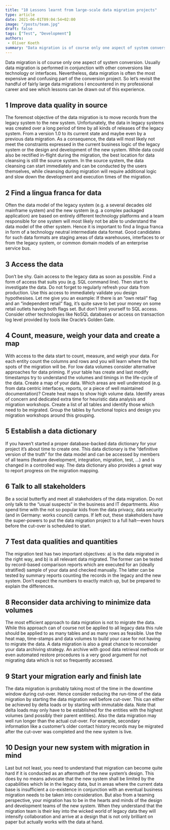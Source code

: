 ```yaml
---
title: "10 Lessons learnt from large-scale data migration projects"
type: article
date: 2021-06-01T09:04:54+02:00
image: "/posts/team.jpg"
draft: false
tags: ["Test", "Development"]
authors:
 - Oliver Koeth
summary: "Data migration is of course only one aspect of system conversion. Usually data migration is performed in conjunction with other conversions like technology or interfaces. Nevertheless, data migration is often the most expensive and confusing part of the conversion project. So let’s revisit the handful of fairly large data migrations I encountered in my professional career and see which lessons can be drawn out of this experience."
---
```


Data migration is of course only one aspect of system conversion. Usually data migration is performed in conjunction with other conversions like technology or interfaces. Nevertheless, data migration is often the most expensive and confusing part of the conversion project. So let’s revisit the handful of fairly large data migrations I encountered in my professional career and see which lessons can be drawn out of this experience.

## 1 Improve data quality in source

The foremost objective of the data migration is to move records from the legacy system to the new system. Unfortunately, the data in legacy systems was created over a long period of time by all kinds of releases of the legacy system. From a version 1.0 to its current state and maybe even by a previous data migration. As a consequence, the data will most likely not meet the constraints expressed in the current business logic of the legacy system or the design and development of the new system. While data could also be rectified in-flight during the migration, the best location for data cleansing is still the source system. In the source system, the data cleansing can start immediately and can be conducted by the users themselves, while cleansing during migration will require additional logic and slow down the development and execution times of the migration.

## 2 Find a lingua franca for data

Often the data model of the legacy system (e.g. a several decades old mainframe system) and the new system (e.g. a complex packaged application) are based on entirely different technology platforms and a team responsible for one system will most likely not be able to understand the data model of the other system. Hence it is important to find a lingua franca in form of a technology neutral intermediate data format. Good candidates for such data formats are staging areas of data warehouses, interfaces to or from the legacy system, or common domain models of an enterprise service bus.

## 3 Access the data

Don’t be shy. Gain access to the legacy data as soon as possible. Find a form of access that suits you (e.g. SQL command line). Then start to investigate the data. Do not forget to regularly refresh your data from production. Use this access to immediately validate you design hypothesises. Let me give you an example: If there is an “own retail” flag and an “independent retail” flag, it’s quite save to bet your money on some retail outlets having both flags set. But don’t limit yourself to SQL access. Consider other technologies like NoSQL databases or access on transaction log level provided by tools like Oracle’s Golden Gate.

## 4 Count, measure, weigh your data and create a map


With access to the data start to count, measure, and weigh your data. For each entity count the columns and rows and you will learn where the hot spots of the migration will be. For low data volumes consider alternative approaches for data priming. If your table has create and last modify timestamps try to understand the volumes and timings in the life-cycle of the data. Create a map of your data. Which areas are well understood (e.g. from data centric interfaces, reports, or a piece of well maintained documentation)? Create heat maps to show high volume data. Identify areas of concern and dedicated extra time for heuristic data analysis and migration workshops. Create a list of all tables and identify those which need to be migrated. Group the tables by functional topics and design you migration workshops around this grouping.

## 5 Establish a data dictionary

If you haven’t started a proper database-backed data dictionary for your project it’s about time to create one. This data dictionary is the “definitive version of the truth” for the data model and can be accessed by members of all teams (feature development, integration, migration, test, …) and is changed in a controlled way. The data dictionary also provides a great way to report progress on the migration mapping.

## 6 Talk to all stakeholders

Be a social butterfly and meet all stakeholders of the data migration. Do not only talk to the “usual suspects” in the business and IT departments. Also spend time with the not so popular kids from the data privacy, data security (and in Germany: works council) camps. If left out, these stakeholders have the super-powers to put the data migration project to a full halt—even hours before the cut-over is scheduled to start.

## 7 Test data qualities and quantities

The migration test has two important objectives: a) is the data migrated in the right way, and b) is all relevant data migrated. The former can be tested by record-based comparison reports which are executed for an (ideally stratified) sample of your data and checked manually. The latter can be tested by summary reports counting the records in the legacy and the new system. Don’t expect the numbers to exactly match up, but be prepared to explain the differences.

## 8 Reconsider data archiving to minimize data volumes

The most efficient approach to data migration is not to migrate the data. While this approach can of course not be applied to all legacy data this rule should be applied to as many tables and as many rows as feasible. Use the heat map, time-stamps and data volumes to build your case for not having to migrate the data. A data migration is also a great chance to reconsider your data archiving strategy. An archive with good data retrieval methods or even automated restore procedures is a very good argument for not migrating data which is not so frequently accessed.

## 9 Start your migration early and finish late

The data migration is probably taking most of the time in the downtime window during cut-over. Hence consider reducing the run-time of the data migration by starting the data migration well before cut-over. This can either be achieved by delta loads or by starting with immutable data. Note that delta loads may only have to be established for the entities with the highest volumes (and possibly their parent entities). Also the data migration may well run longer than the actual cut-over. For example, secondary information like a customer’s older contact history records may be migrated after the cut-over was completed and the new system is live.

## 10 Design your new system with migration in mind

Last but not least, you need to understand that migration can become quite hard if it is conducted as an aftermath of the new system’s design. This does by no means advocate that the new system shall be limited by the capabilities which lie in the legacy data, but in areas where the current data base is insufficient a co-existence in conjunction with an eventual business migration needs to be taken into consideration.
But also from a teaming perspective, your migration has to be in the hearts and minds of the design and development teams of the new system. When they understand that the migration team is their key into the wicked world of legacy data they will intensify collaboration and arrive at a design that is not only brilliant on paper but actually works with the data at hand.
